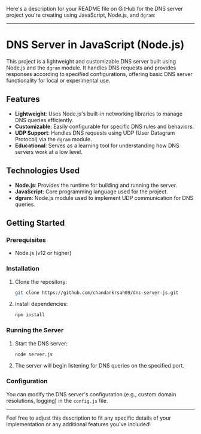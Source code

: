 Here's a description for your README file on GitHub for the DNS server project you're creating using JavaScript, Node.js, and `dgram`:

---

# DNS Server in JavaScript (Node.js)

This project is a lightweight and customizable DNS server built using Node.js and the `dgram` module. It handles DNS requests and provides responses according to specified configurations, offering basic DNS server functionality for local or experimental use.

## Features
- **Lightweight**: Uses Node.js's built-in networking libraries to manage DNS queries efficiently.
- **Customizable**: Easily configurable for specific DNS rules and behaviors.
- **UDP Support**: Handles DNS requests using UDP (User Datagram Protocol) via the `dgram` module.
- **Educational**: Serves as a learning tool for understanding how DNS servers work at a low level.

## Technologies Used
- **Node.js**: Provides the runtime for building and running the server.
- **JavaScript**: Core programming language used for the project.
- **dgram**: Node.js module used to implement UDP communication for DNS queries.

## Getting Started

### Prerequisites
- Node.js (v12 or higher)

### Installation
1. Clone the repository:
   ```bash
   git clone https://github.com/chandankrsah09/dns-server-js.git
   ```
2. Install dependencies:
   ```bash
   npm install
   ```

### Running the Server
1. Start the DNS server:
   ```bash
   node server.js
   ```
2. The server will begin listening for DNS queries on the specified port.

### Configuration
You can modify the DNS server's configuration (e.g., custom domain resolutions, logging) in the `config.js` file.

---

Feel free to adjust this description to fit any specific details of your implementation or any additional features you've included!
